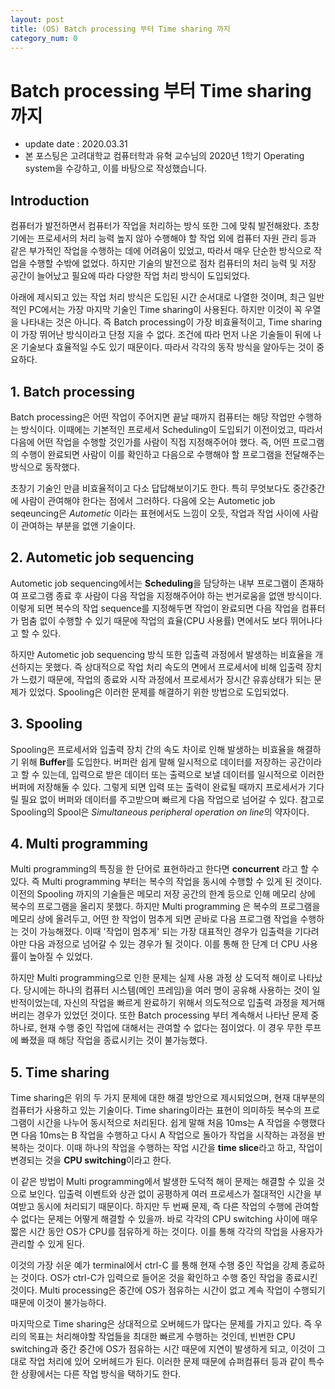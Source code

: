 ```yaml
---
layout: post
title: (OS) Batch processing 부터 Time sharing 까지 
category_num: 0
---
```


# Batch processing 부터 Time sharing 까지

- update date : 2020.03.31
- 본 포스팅은 고려대학교 컴퓨터학과 유혁 교수님의 2020년 1학기 Operating system을 수강하고, 이를 바탕으로 작성했습니다.

## Introduction

컴퓨터가 발전하면서 컴퓨터가 작업을 처리하는 방식 또한 그에 맞춰 발전해왔다. 초창기에는 프로세서의 처리 능력 높지 않아 수행해야 할 작업 외에 컴퓨터 자원 관리 등과 같은 부가적인 작업을 수행하는 데에 어려움이 있었고, 따라서 매우 단순한 방식으로 작업을 수행할 수밖에 없었다. 하지만 기술의 발전으로 점차 컴퓨터의 처리 능력 및 저장 공간이 늘어났고 필요에 따라 다양한 작업 처리 방식이 도입되었다.

아래에 제시되고 있는 작업 처리 방식은 도입된 시간 순서대로 나열한 것이며, 최근 일반적인 PC에서는 가장 마지막 기술인 Time sharing이 사용된다. 하지만 이것이 꼭 우열을 나타내는 것은 아니다. 즉 Batch processing이 가장 비효율적이고, Time sharing이 가장 뛰어난 방식이라고 단정 지을 수 없다. 조건에 따라 먼저 나온 기술들이 뒤에 나온 기술보다 효율적일 수도 있기 때문이다. 따라서 각각의 동작 방식을 알아두는 것이 중요하다.

## 1. Batch processing

Batch processing은 어떤 작업이 주어지면 끝날 때까지 컴퓨터는 해당 작업만 수행하는 방식이다. 이때에는 기본적인 프로세서 Scheduling이 도입되기 이전이었고, 따라서 다음에 어떤 작업을 수행할 것인가를 사람이 직접 지정해주어야 했다. 즉, 어떤 프로그램의 수행이 완료되면 사람이 이를 확인하고 다음으로 수행해야 할 프로그램을 전달해주는 방식으로 동작했다.

초창기 기술인 만큼 비효율적이고 다소 답답해보이기도 한다. 특히 무엇보다도 중간중간에 사람이 관여해야 한다는 점에서 그러하다. 다음에 오는 Autometic job seqeuncing은 *Autometic* 이라는 표현에서도 느낌이 오듯, 작업과 작업 사이에 사람이 관여하는 부분을 없앤 기술이다.

## 2. Autometic job sequencing

Autometic job sequencing에서는 **Scheduling**을 담당하는 내부 프로그램이 존재하여 프로그램 종료 후 사람이 다음 작업을 지정해주어야 하는 번거로움을 없앤 방식이다. 이렇게 되면 복수의 작업 sequence를 지정해두면 작업이 완료되면 다음 작업을 컴퓨터가 멈춤 없이 수행할 수 있기 때문에 작업의 효율(CPU 사용률) 면에서도 보다 뛰어나다고 할 수 있다.

하지만 Autometic job sequencing 방식 또한 입출력 과정에서 발생하는 비효율을 개선하지는 못했다. 즉 상대적으로 작업 처리 속도의 면에서 프로세서에 비해 입출력 장치가 느렸기 때문에, 작업의 종료와 시작 과정에서 프로세서가 장시간 유휴상태가 되는 문제가 있었다. Spooling은 이러한 문제를 해결하기 위한 방법으로 도입되었다.

## 3. Spooling

Spooling은 프로세서와 입출력 장치 간의 속도 차이로 인해 발생하는 비효율을 해결하기 위해 **Buffer**를 도입한다. 버퍼란 쉽게 말해 일시적으로 데이터를 저장하는 공간이라고 할 수 있는데, 입력으로 받은 데이터 또는 출력으로 보낼 데이터를 일시적으로 이러한 버퍼에 저장해둘 수 있다. 그렇게 되면 입력 또는 출력이 완료될 때까지 프로세서가 기다릴 필요 없이 버퍼와 데이터를 주고받으며 빠르게 다음 작업으로 넘어갈 수 있다. 참고로 Spooling의 Spool은 *Simultaneous peripheral operation on line*의 약자이다.

## 4. Multi programming

Multi programming의 특징을 한 단어로 표현하라고 한다면 **concurrent** 라고 할 수 있다. 즉 Multi programming 부터는 복수의 작업을 동시에 수행할 수 있게 된 것이다. 이전의 Spooling 까지의 기술들은 메모리 저장 공간의 한계 등으로 인해 메모리 상에 복수의 프로그램을 올리지 못했다. 하지만 Multi programming 은 복수의 프로그램을 메모리 상에 올려두고, 어떤 한 작업이 멈추게 되면 곧바로 다음 프로그램 작업을 수행하는 것이 가능해졌다. 이때 '작업이 멈추게' 되는 가장 대표적인 경우가 입출력을 기다려야만 다음 과정으로 넘어갈 수 있는 경우가 될 것이다. 이를 통해 한 단계 더 CPU 사용률이 높아질 수 있었다.

하지만 Multi programming으로 인한 문제는 실제 사용 과정 상 도덕적 해이로 나타났다. 당시에는 하나의 컴퓨터 시스템(메인 프레임)을 여러 명이 공유해 사용하는 것이 일반적이었는데, 자신의 작업을 빠르게 완료하기 위해서 의도적으로 입출력 과정을 제거해버리는 경우가 있었던 것이다. 또한 Batch processing 부터 계속해서 나타난 문제 중 하나로, 현재 수행 중인 작업에 대해서는 관여할 수 없다는 점이었다. 이 경우 무한 루프에 빠졌을 때 해당 작업을 종료시키는 것이 불가능했다.

## 5. Time sharing

Time sharing은 위의 두 가지 문제에 대한 해결 방안으로 제시되었으며, 현재 대부분의 컴퓨터가 사용하고 있는 기술이다. Time sharing이라는 표현이 의미하듯 복수의 프로그램이 시간을 나누어 동시적으로 처리된다. 쉽게 말해 처음 10ms는 A 작업을 수행했다면 다음 10ms는 B 작업을 수행하고 다시 A 작업으로 돌아가 작업을 시작하는 과정을 반복하는 것이다. 이때 하나의 작업을 수행하는 작업 시간을 **time slice**라고 하고, 작업이 변경되는 것을 **CPU switching**이라고 한다.

이 같은 방법이 Multi programming에서 발생한 도덕적 해이 문제는 해결할 수 있을 것으로 보인다. 입출력 이벤트와 상관 없이 공평하게 여러 프로세스가 절대적인 시간을 부여받고 동시에 처리되기 때문이다. 하지만 두 번째 문제, 즉 다른 작업의 수행에 관여할 수 없다는 문제는 어떻게 해결할 수 있을까. 바로 각각의 CPU switching 사이에 매우 짧은 시간 동안 OS가 CPU를 점유하게 하는 것이다. 이를 통해 각각의 작업을 사용자가 관리할 수 있게 된다.

이것의 가장 쉬운 예가 terminal에서 ctrl-C 를 통해 현재 수행 중인 작업을 강제 종료하는 것이다. OS가 ctrl-C가 입력으로 들어온 것을 확인하고 수행 중인 작업을 종료시킨 것이다. Multi processing은 중간에 OS가 점유하는 시간이 없고 계속 작업이 수행되기 때문에 이것이 불가능하다.

마지막으로 Time sharing은 상대적으로 오버헤드가 많다는 문제를 가지고 있다. 즉 우리의 목표는 처리해야할 작업들을 최대한 빠르게 수행하는 것인데, 빈번한 CPU switching과 중간 중간에 OS가 점유하는 시간 때문에 지연이 발생하게 되고, 이것이 그대로 작업 처리에 있어 오버헤드가 된다. 이러한 문제 때문에 슈퍼컴퓨터 등과 같이 특수한 상황에서는 다른 작업 방식을 택하기도 한다.

